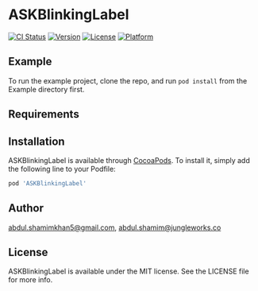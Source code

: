 # ASKBlinkingLabel

[![CI Status](https://img.shields.io/travis/abdul.shamimkhan5@gmail.com/ASKBlinkingLabel.svg?style=flat)](https://travis-ci.org/abdul.shamimkhan5@gmail.com/ASKBlinkingLabel)
[![Version](https://img.shields.io/cocoapods/v/ASKBlinkingLabel.svg?style=flat)](https://cocoapods.org/pods/ASKBlinkingLabel)
[![License](https://img.shields.io/cocoapods/l/ASKBlinkingLabel.svg?style=flat)](https://cocoapods.org/pods/ASKBlinkingLabel)
[![Platform](https://img.shields.io/cocoapods/p/ASKBlinkingLabel.svg?style=flat)](https://cocoapods.org/pods/ASKBlinkingLabel)

## Example

To run the example project, clone the repo, and run `pod install` from the Example directory first.

## Requirements

## Installation

ASKBlinkingLabel is available through [CocoaPods](https://cocoapods.org). To install
it, simply add the following line to your Podfile:

```ruby
pod 'ASKBlinkingLabel'
```

## Author

abdul.shamimkhan5@gmail.com, abdul.shamim@jungleworks.co

## License

ASKBlinkingLabel is available under the MIT license. See the LICENSE file for more info.
